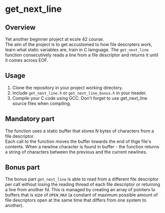 # get_next_line

## Overview 

Yet another beginner project at ecole 42 course.\
The aim of the project is to get accustomed to how file descrpters work, learn what static variables are, train in C lamguage.
The `get_next_line` function consecutively reads a line from a file descriptor and returns it until it comes across EOF.

## Usage

1. Clone the repository in your project working directory.
2. Include `get_next_line.h` or `get_next_line_bonus.h` in your header.
3. Compile your C code using GCC. Don't forget to use get_next_line source files when compiling.

## Mandatory part

The function uses a static buffer that stores N bytes of characters from a file descriptor.\
Each call to the function moves the buffer towards the end of thge file's contents.
When a newline character is found in buffer - the function returns a string of characters
between the previous and the current newlines.

## Bonus part

The bonus part `get_next_line` is able to read from a different file descriptor per call without losing 
the reading thread of each file descriptor or returning a line from another fd.
This is managed by creating an array of pointers to buffers that is size of `OPEN_MAX`
(a constant of maximum possible amount of file descriptors open at the same time that differs from one system to another).
